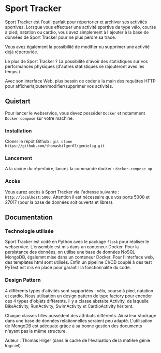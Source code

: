 # Sport Tracker

Sport Tracker est l'outil parfait pour répertorier et archiver ses activités sportives.
Lorsque vous effectuer une activité sportive de type vélo, course à pied, natation ou cardio, vous avez simplement à l'ajouter à la base de données de Sport Tracker pour ne plus perdre sa trace.

Vous avez également la possibilité de modifier ou supprimer une activité déjà répertoriée. 

Le plus de Sport Tracker ? La possibilité d'avoir des statistiques sur vos performances physiques (d'autres statistiques se rajouteront avec les temps.)


 Avec son interface Web, plus besoin de coder à la main des requêtes HTTP pour afficher/ajouter/modifier/supprimer vos activités.

 ## Quistart 

 Pour lancer le webservice, vous devez posséder `Docker` et notamment `Docker compose` sur votre machine. 

 ### Installation
 Cloner le répôt Github : `git clone https://github.com/thomashilger67/genielog.git`

 ### Lancement 
 A la racine du répertoire, lancez la commande docker : `docker-compose up`

 ### Accès 
 Vous aurez accès à Sport Tracker via l'adresse suivante : `http://localhost:5000`. 
 Attention il est nécessaire que vos ports 5000 et 27017 (pour la base de données soit ouverts et libres).


 ## Documentation 

 ### Technologie utilisée
 Sport Tracker est codé en Python avec le package `flask` pour réaliser le webservice. L'ensemble est mis dans un conteneur Docker. Pour la persistance des données, on utilise une base de données NoSQL MongoDB, égalemnt mise dans un conteneur Docker. Pour l'interface web, des templates html sont utilisés. Enfin un pipeline CI/CD couplé à des test PyTest est mis en place pour garantir la fonctionnalité du code.

### Design Pattern 
4 différents types d'ativités sont supportées : vélo, course à pied, natation et cardio. Nous utilisation un design pattern de type factory pour encoder ces 4 types d'objets différents. Il y a classe abstaite Activity, de laquelle BikeActivity, RunActivity, SwimActivity et CardioActivity héritent. 

Chaque classes filles possèdent des attributs différents. Ainsi leur stockage dans une base de données relationnelles seraient peu adapté. L'utilisation de MongoDB est adéquate grâce à sa bonne gestion des documents n'ayant pas la même structure.

Auteur : Thomas Hilger (dans le cadre de l'évaluation de la matière génie logiciel)
